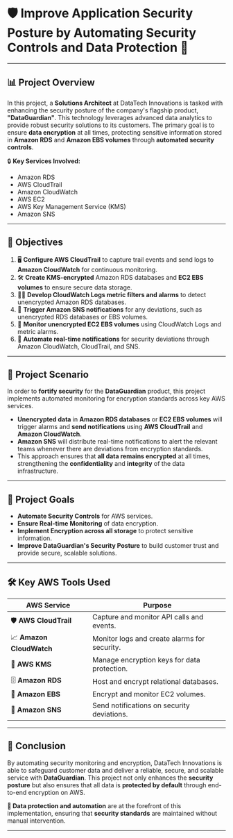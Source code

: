 # 🛡️ **Improve Application Security Posture by Automating Security Controls and Data Protection** 🔐

---

## 📊 **Project Overview**

In this project, a **Solutions Architect** at DataTech Innovations is tasked with enhancing the security posture of the company's flagship product, **"DataGuardian"**. This technology leverages advanced data analytics to provide robust security solutions to its customers. The primary goal is to ensure **data encryption** at all times, protecting sensitive information stored in **Amazon RDS** and **Amazon EBS volumes** through **automated security controls**.

🔒 **Key Services Involved:**
- Amazon RDS
- AWS CloudTrail
- Amazon CloudWatch
- AWS EC2
- AWS Key Management Service (KMS)
- Amazon SNS

---

## 📝 **Objectives**

1. 🖥️ **Configure AWS CloudTrail** to capture trail events and send logs to **Amazon CloudWatch** for continuous monitoring.  
2. 🛠️ **Create KMS-encrypted** Amazon RDS databases and **EC2 EBS volumes** to ensure secure data storage.  
3. 🧑‍💻 **Develop CloudWatch Logs metric filters and alarms** to detect unencrypted Amazon RDS databases.  
4. 🚨 **Trigger Amazon SNS notifications** for any deviations, such as unencrypted RDS databases or EBS volumes.  
5. 📡 **Monitor unencrypted EC2 EBS volumes** using CloudWatch Logs and metric alarms.  
6. 📨 **Automate real-time notifications** for security deviations through Amazon CloudWatch, CloudTrail, and SNS.  

---

## 📘 **Project Scenario**

In order to **fortify security** for the **DataGuardian** product, this project implements automated monitoring for encryption standards across key AWS services.

- **Unencrypted data** in **Amazon RDS databases** or **EC2 EBS volumes** will trigger alarms and **send notifications** using **AWS CloudTrail** and **Amazon CloudWatch**.  
- **Amazon SNS** will distribute real-time notifications to alert the relevant teams whenever there are deviations from encryption standards.  
- This approach ensures that **all data remains encrypted** at all times, strengthening the **confidentiality** and **integrity** of the data infrastructure.

---

## 🔑 **Project Goals**

- **Automate Security Controls** for AWS services.
- **Ensure Real-time Monitoring** of data encryption.
- **Implement Encryption across all storage** to protect sensitive information.
- **Improve DataGuardian's Security Posture** to build customer trust and provide secure, scalable solutions.

---

## 🛠️ **Key AWS Tools Used**

| AWS Service        | Purpose                                        |
|--------------------|------------------------------------------------|
| 🛡️ **AWS CloudTrail**  | Capture and monitor API calls and events.     |
| 📈 **Amazon CloudWatch**| Monitor logs and create alarms for security.|
| 🔐 **AWS KMS**        | Manage encryption keys for data protection.  |
| 🗄️ **Amazon RDS**      | Host and encrypt relational databases.       |
| 💽 **Amazon EBS**      | Encrypt and monitor EC2 volumes.             |
| 📢 **Amazon SNS**      | Send notifications on security deviations.   |

---

## 🚀 **Conclusion**

By automating security monitoring and encryption, DataTech Innovations is able to safeguard customer data and deliver a reliable, secure, and scalable service with **DataGuardian**. This project not only enhances the **security posture** but also ensures that all data is **protected by default** through end-to-end encryption on AWS.

**🔐 Data protection and automation** are at the forefront of this implementation, ensuring that **security standards** are maintained without manual intervention.

---

